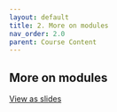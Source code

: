 ```yaml
---
layout: default
title: 2. More on modules
nav_order: 2.0
parent: Course Content
---
```


## More on modules


<div>
<a href="slides/02-modules2.html"> View as slides </a>
</div>